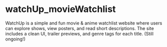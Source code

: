 # watchUp_movieWatchlist
WatchUp is a simple and fun movie &amp; anime watchlist website where users can explore  shows, view posters, and read short descriptions. The site includes a clean UI, trailer previews, and genre tags for each title. (Still ongoing!)
